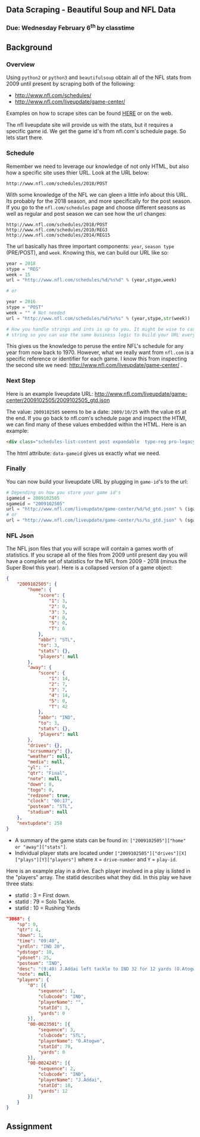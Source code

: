 ## Data Scraping - Beautiful Soup and NFL Data
### Due: Wednesday February 6<sup>th</sup> by classtime

## Background

### Overview

Using `python2` or `python3` and `beautifulsoup` obtain all of the NFL stats from 2009 until present by scraping both of the following:

- http://www.nfl.com/schedules/ 
- http://www.nfl.com/liveupdate/game-center/

Examples on how to scrape sites can be found [HERE](https://github.com/rugbyprof/4883-Software-Tools/tree/master/Resources/scraping) or on the web. 

The nfl liveupdate site will provide us with the stats, but it requires a specific game id. We get the game id's from nfl.com's schedule page. So lets start there.

### Schedule

Remember we need to leverage our knowledge of not only HTML, but also how a specific site uses thier URL. Look at the URL below:

```
http://www.nfl.com/schedules/2018/POST
```

With some knowledge of the NFL we can gleen a little info about this URL. Its probably for the 2018 season, and more specifically for the post season. If you go to the `nfl.com/schedules` page and choose different seasons as well as regular and post season we can see how the url changes:

```
http://www.nfl.com/schedules/2018/POST
http://www.nfl.com/schedules/2010/REG3
http://www.nfl.com/schedules/2014/REG15
```

The url basically has three important components: `year`, `season type` (PRE/POST), and `week`. Knowing this, we can build our URL like so:

```python
year = 2018
stype = "REG"
week = 15
url = "http://www.nfl.com/schedules/%d/%s%d" % (year,stype,week)

# or

year = 2016
stype = "POST"
week = "" # Not needed
url = "http://www.nfl.com/schedules/%d/%s%s" % (year,stype,str(week))

# How you handle strings and ints is up to you. It might be wise to cast all to 
# string so you can use the same business logic to build your URL everytime.

```

This gives us the knowledge to peruse the entire NFL's schedule for any year from now back to 1970. However, what we really want from `nfl.com` is a specific reference or identifier for each game. I know this from inspecting the second site we need: http://www.nfl.com/liveupdate/game-center/ .

### Next Step

Here is an example liveupdate URL: http://www.nfl.com/liveupdate/game-center/2009102505/2009102505_gtd.json

The value: `2009102505` seems to be a date: `2009/10/25` with the value `05` at the end. If you go back to nfl.com's schedule page and inspect the HTMl, we can find many of these values embedded within the HTML. Here is an example:

```html
<div class="schedules-list-content post expandable  type-reg pro-legacy" data-gameid="2014101908" data-away-abbr="TEN" data-home-abbr="WAS" data-away-mascot="Titans" data-home-mascot="Redskins" data-gamestate="POST" data-gc-url="http://www.nfl.com/gamecenter/2014101908/2014/REG7/titans@redskins" data-localtime="13:00:00" data-shareid="sb-xhku48a4" data-site="FedExField" id="yui_3_10_3_1_1548700659128_122">
```

The  html attribute: `data-gameid` gives us exactly what we need. 

### Finally

You can now build your liveupdate URL by plugging in `game-id`'s to the url:

```python
# Depending on how you store your game id's
igameid = 2009102505
sgameid = "2009102505"
url = "http://www.nfl.com/liveupdate/game-center/%d/%d_gtd.json" % (igameid)
# or
url = "http://www.nfl.com/liveupdate/game-center/%s/%s_gtd.json" % (sgameid)
```

### NFL Json

The NFL json files that you will scrape will contain a games worth of statistics. If you scrape all of the files from 2009 until present day you will have a complete set of statistics for the NFL from 2009 - 2018 (minus the Super Bowl this year). Here is a collapsed version of a game object:

```json
{
    "2009102505": {
        "home": {
            "score": {
                "1": 3,
                "2": 0,
                "3": 3,
                "4": 0,
                "5": 0,
                "T": 6
            },
            "abbr": "STL",
            "to": 3,
            "stats": {},      
            "players": null
        },
        "away": {
            "score": {
                "1": 14,
                "2": 7,
                "3": 7,
                "4": 14,
                "5": 0,
                "T": 42
            },
            "abbr": "IND",
            "to": 3,
            "stats": {},     
            "players": null
        },
        "drives": {},        
        "scrsummary": {},     
        "weather": null,
        "media": null,
        "yl": "",
        "qtr": "Final",
        "note": null,
        "down": 0,
        "togo": 0,
        "redzone": true,
        "clock": "00:17",
        "posteam": "STL",
        "stadium": null
    },
    "nextupdate": 258
}
```

- A summary of the game stats can be found in: `["2009102505"]["home" or "away"]["stats"]`.
- Individual player stats are located under `["2009102505"]["drives"][X]["plays"][Y]["players"]` where `X` = `drive-number` and `Y` = `play-id`.

Here is an example play in a drive. Each player involved in a play is listed in the "players" array. The statId describes what they did. In this play we have three stats:

- statId : 3 = First down.
- statId : 79 = Solo Tackle.
- statId : 10 = Rushing Yards

```json
"3068": {
    "sp": 0,
    "qtr": 4,
    "down": 1,
    "time": "09:40",
    "yrdln": "IND 20",
    "ydstogo": 10,
    "ydsnet": 25,
    "posteam": "IND",
    "desc": "(9:40) J.Addai left tackle to IND 32 for 12 yards (O.Atogwe).",
    "note": null,
    "players": {
        "0": [{
            "sequence": 1,
            "clubcode": "IND",
            "playerName": "",
            "statId": 3,              
            "yards": 0
        }],
        "00-0023501": [{
            "sequence": 3,
            "clubcode": "STL",
            "playerName": "O.Atogwe",
            "statId": 79,             
            "yards": 0
        }],
        "00-0024245": [{
            "sequence": 2,
            "clubcode": "IND",
            "playerName": "J.Addai",
            "statId": 10,             
            "yards": 12             
        }]
    }
}
```

## Assignment

